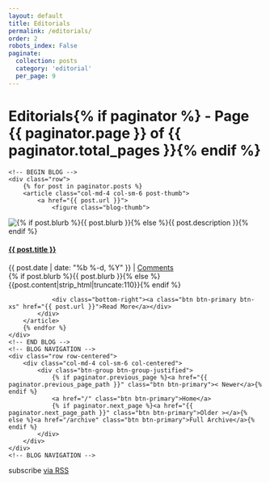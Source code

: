 ```yaml
---
layout: default
title: Editorials
permalink: /editorials/
order: 2
robots_index: False
paginate:
  collection: posts
  category: 'editorial'
  per_page: 9
---
```



<div class="home">

  <h1 class="page-heading">Editorials{% if paginator %} - Page {{ paginator.page }} of {{ paginator.total_pages }}{% endif %}</h1>

    <!-- BEGIN BLOG -->
    <div class="row">
        {% for post in paginator.posts %}
        <article class="col-md-4 col-sm-6 post-thumb">
            <a href="{{ post.url }}">
                <figure class="blog-thumb">
<!--                <img src="{% if post.carousel %}{{ post.carousel }}{% else %}/img/carousel/fullimage1.jpg{% endif %}" alt="{{ post.description }}" {% if post.description %}title="{{ post.description }}"{% endif %}>
    -->
 <img src="{% if post.carousel %}{{ post.carousel }}{% else %}/img/carousel/fullimage1.jpg{% endif %}" alt="{% if post.blurb %}{{ post.blurb }}{% else %}{{  post.description }}{% endif %}" title="{% if post.blurb %}{{ post.blurb }}{% else %}{{ post.description }}{% endif %}">
            </figure>
            </a>
            <div class="post-area">
                <a href="{{ post.url }}">
                    <h4>{{ post.title }}</h4>
                </a>
                <p class="post-info"><span class="glyphicon glyphicon-time"></span> {{ post.date | date: "%b %-d, %Y" }} | <a href="{{ site.url }}{{ post.url }}#comments">Comments<!-- <span class="badge"><fb:comments-count href="{{ site.url }}{{ post.url }}"></fb:comments-count></span>--></a><!--{% if post.rating %} | <i>{{ post.rating}}/100</i>{% endif %}--><br />
                <!--{{post.content|strip_html|truncate:110}}-->{% if post.blurb %}{{ post.blurb }}{% else %}{{post.content|strip_html|truncate:110}}{% endif %}</p>
                
                <div class="bottom-right"><a class="btn btn-primary btn-xs" href="{{ post.url }}">Read More</a></div>
            </div>
        </article>
        {% endfor %}
    </div>
    <!-- END BLOG -->
    <!-- BLOG NAVIGATION -->
    <div class="row row-centered">
        <div class="col-md-4 col-sm-6 col-centered">
            <div class="btn-group btn-group-justified">
                {% if paginator.previous_page %}<a href="{{ paginator.previous_page_path }}" class="btn btn-primary">< Newer</a>{% endif %}
                <a href="/" class="btn btn-primary">Home</a>
                {% if paginator.next_page %}<a href="{{ paginator.next_page_path }}" class="btn btn-primary">Older ></a>{% else %}<a href="/archive" class="btn btn-primary">Full Archive</a>{% endif %}
            </div>
        </div>
    </div>
    <!-- BLOG NAVIGATION -->

  <p class="rss-subscribe">subscribe <a href="{{ "/feed.xml" | prepend: site.baseurl }}">via RSS</a></p>

</div>